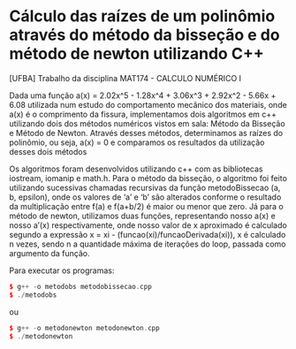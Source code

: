 # Cálculo das raízes de um polinômio através do método da bisseção e do método de newton utilizando C++
[UFBA] Trabalho da disciplina MAT174 - CALCULO NUMÉRICO I 
  
  Dada uma função a(x) = 2.02x^5 - 1.28x^4 + 3.06x^3 + 2.92x^2 - 5.66x + 6.08 utilizada num estudo do comportamento 
mecânico dos materiais, onde a(x) é o comprimento da fissura, implementamos dois algoritmos em c++ utilizando dois 
dos métodos numéricos vistos em sala: Método da Bisseção e Método de Newton. Através desses métodos, determinamos 
as raízes do polinômio, ou seja, a(x) = 0 e comparamos os resultados da utilização desses dois métodos

Os algoritmos foram desenvolvidos utilizando c++ com as bibliotecas iostream, iomanip e math.h. Para o método da bisseção, 
o algoritmo foi feito utilizando sucessivas chamadas recursivas da função metodoBissecao (a, b, epsilon), onde os valores de 
‘a’ e ‘b’ são alterados conforme o resultado da multiplicação entre f(a) e f(a+b/2) é maior ou menor que zero. Já para o método 
de newton, utilizamos duas funções, representando nosso a(x) e nosso a’(x) respectivamente, onde nosso valor de x aproximado é 
calculado segundo a expressão x = xi - (funcao(xi)/funcaoDerivada(xi)), x é calculado n vezes, sendo n a quantidade máxima de 
iterações do loop, passada como argumento da função.

Para executar os programas:
```c++
$ g++ -o metodobs metodobissecao.cpp
$ ./metodobs
```
ou
```c++
$ g++ -o metodonewton metodonewton.cpp
$ ./metodonewton
```

